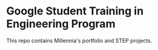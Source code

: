 # Google Student Training in Engineering Program

This repo contains Millennia's portfolio and STEP projects.
